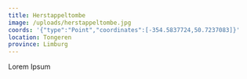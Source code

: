 ```yaml
---
title: Herstappeltombe
image: /uploads/herstappeltombe.jpg
coords: '{"type":"Point","coordinates":[-354.5837724,50.7237083]}'
location: Tongeren
province: Limburg
---
```

Lorem Ipsum